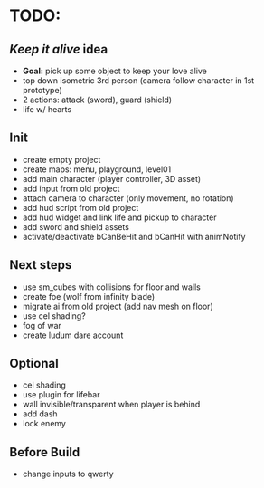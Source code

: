 # TODO:

## _Keep it alive_ idea


- **Goal:** pick up some object to keep your love alive
- top down isometric 3rd person (camera follow character in 1st prototype)
- 2 actions: attack (sword), guard (shield)
- life w/ hearts

## Init

- create empty project
- create maps: menu, playground, level01
- add main character (player controller, 3D asset)
- add input from old project
- attach camera to character (only movement, no rotation)
- add hud script from old project
- add hud widget and link life and pickup to character
- add sword and shield assets
- activate/deactivate bCanBeHit and bCanHit with animNotify

## Next steps

- use sm_cubes with collisions for floor and walls
- create foe (wolf from infinity blade)
- migrate ai from old project (add nav mesh on floor)
- use cel shading?
- fog of war
- create ludum dare account

## Optional

- cel shading
- use plugin for lifebar
- wall invisible/transparent when player is behind
- add dash
- lock enemy

## Before Build

- change inputs to qwerty
